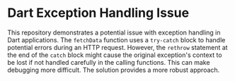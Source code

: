 # Dart Exception Handling Issue

This repository demonstrates a potential issue with exception handling in Dart applications.  The `fetchData` function uses a `try-catch` block to handle potential errors during an HTTP request.  However, the `rethrow` statement at the end of the `catch` block might cause the original exception's context to be lost if not handled carefully in the calling functions. This can make debugging more difficult.  The solution provides a more robust approach.